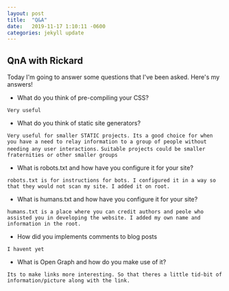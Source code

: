 ```yaml
---
layout: post
title:  "Q&A"
date:   2019-11-17 1:10:11 -0600
categories: jekyll update
---
```


## QnA with Rickard
Today I'm going to answer some questions that I've been asked. Here's my answers!

* What do you think of pre-compiling your CSS?

`Very useful`
* What do you think of static site generators?

`Very useful for smaller STATIC projects. Its a good choice for when you have a need to relay information to a group of people without needing any user interactions.`
`Suitable projects could be smaller fraternities or other smaller groups`
* What is robots.txt and how have you configure it for your site?

`robots.txt is for instructions for bots. I configured it in a way so that they would not scan my site. I added it on root.`
* What is humans.txt and how have you configure it for your site?

`humans.txt is a place where you can credit authors and peole who assisted you in developing the website. I added my own name and information in the root.`

* How did you implements comments to blog posts

`I havent yet`
* What is Open Graph and how do you make use of it?

`Its to make links more interesting. So that theres a little tid-bit of information/picture along with the link.`